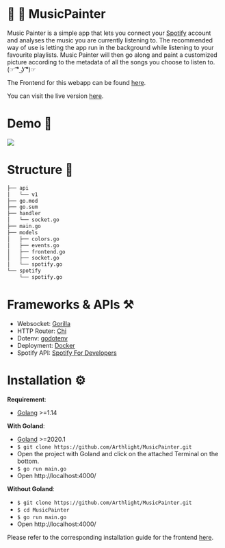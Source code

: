 # :art: :musical_note: MusicPainter
Music Painter is a simple app that lets you connect your [Spotify](https://www.spotify.com) account and analyses the music you are currently listening to. The recommended way of use is letting the app run in the background while listening to your favourite playlists. Music Painter will then go along and paint a customized picture according to the metadata of all the songs you choose to listen to. (☞ ͡° ͜ʖ ͡°)☞

The Frontend for this webapp can be found [here](https://github.com/Arthlight/MusicPainter-Frontend).

You can visit the live version [here](http://161.35.173.232:8081).

# Demo :movie_camera:
![](Demo/Demo.gif)

# Structure :open_file_folder:
```bash
├── api
│   └── v1
├── go.mod
├── go.sum
├── handler
│   └── socket.go
├── main.go
├── models
│   ├── colors.go
│   ├── events.go
│   ├── frontend.go
│   ├── socket.go
│   └── spotify.go
└── spotify
    └── spotify.go
```

# Frameworks & APIs :hammer_and_pick:
- Websocket: [Gorilla](https://github.com/gorilla/websocket)
- HTTP Router: [Chi](https://github.com/go-chi/chi)
- Dotenv: [godotenv](https://github.com/joho/godotenv)
- Deployment: [Docker](https://www.docker.com)
- Spotify API: [Spotify For Developers](https://developer.spotify.com)

# Installation :gear:
**Requirement**:
- [Golang](https://golang.org) >=1.14

**With Goland**:
- [Goland](https://www.jetbrains.com/go/) >=2020.1
- ```$ git clone https://github.com/Arthlight/MusicPainter.git```
- Open the project with Goland and click on the attached Terminal on the bottom.
- ```$ go run main.go```
- Open http://localhost:4000/

**Without Goland**:
- ```$ git clone https://github.com/Arthlight/MusicPainter.git```
- ```$ cd MusicPainter```
- ```$ go run main.go```
- Open http://localhost:4000/

Please refer to the corresponding installation guide for the frontend [here](https://github.com/Arthlight/MusicPainter-Frontend).
